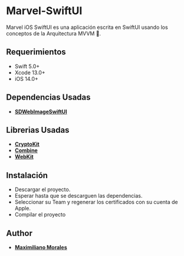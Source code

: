 # Marvel-SwiftUI
Marvel iOS SwiftUI es una aplicación escrita en SwiftUI usando los conceptos de la Arquitectura MVVM 🚀.

## Requerimientos

- Swift 5.0+
- Xcode 13.0+
- iOS 14.0+ 


## Dependencias Usadas

* [**SDWebImageSwiftUI**](https://github.com/SDWebImage/SDWebImageSwiftUI)

## Librerias Usadas

* [**CryptoKit**](https://developer.apple.com/documentation/cryptokit/)
* [**Combine**](https://developer.apple.com/documentation/combine)
* [**WebKit**](https://developer.apple.com/documentation/webkit)


## Instalación

* Descargar el proyecto.
* Esperar hasta que se descarguen las dependencias.
* Seleccionar su Team y regenerar los certificados con su cuenta de Apple. 
* Compilar el proyecto
  
## Author

* [**Maximiliano Morales**](https://github.com/maximorales90)
